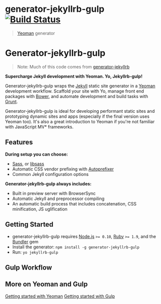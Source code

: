 # generator-jekyllrb-gulp [![Build Status](https://secure.travis-ci.org/joshblack/generator-jekyllrb-gulp.png?branch=master)](https://travis-ci.org/joshblack/generator-jekyllrb-gulp)

> [Yeoman](http://yeoman.io) generator

# Generator-jekyllrb-gulp

> Note: Much of this code comes from [generator-jekyllrb](https://github.com/robwierzbowski/generator-jekyllrb)

**Supercharge Jekyll development with Yeoman. Yo, Jekyllrb-gulp!**

Generator-jekyllrb-gulp wraps the [Jekyll](http://jekyllrb.com/) static site generator in a [Yeoman](http://yeoman.io/) development workflow. Scaffold your site with Yo, manage front end packages with [Bower](http://bower.io/), and automate development and build tasks with [Grunt](http://gruntjs.com/).

Generator-jekyllrb-gulp is ideal for developing performant static sites and prototyping dynamic sites and apps (especially if the final version uses Yeoman too). It's also a great introduction to Yeoman if you're not familiar with JavaScript MV* frameworks.

## Features

**During setup you can choose:**

- [Sass](http://sass-lang.com/), or [libsass](http://libsass.org/)
- Automatic CSS vendor prefixing with [Autoprefixer](https://github.com/ai/autoprefixer)
- Common Jekyll configuration options

**Generator-jekyllrb-gulp always includes:**

- Built in preview server with BrowserSync
- Automatic Jekyll and preprocessor compiling
- An automatic build process that includes concatenation, CSS minification, JS uglification

## Getting Started

- generator-jekyllrb-gulp requires [Node.js](http://nodejs.org/) `>= 0.10`, [Ruby](http://www.ruby-lang.org/) `>= 1.9`, and the [Bundler](http://gembundler.com/) gem
- Install the generator: `npm install -g generator-jekyllrb-gulp`
- Run: `yo jekyllrb-gulp`

## Gulp Workflow


## More on Yeoman and Gulp

[Getting started with Yeoman](http://yeoman.io/gettingstarted.html)
[Getting started with Gulp](https://github.com/gulpjs/gulp/blob/master/docs/getting-started.md#getting-started)